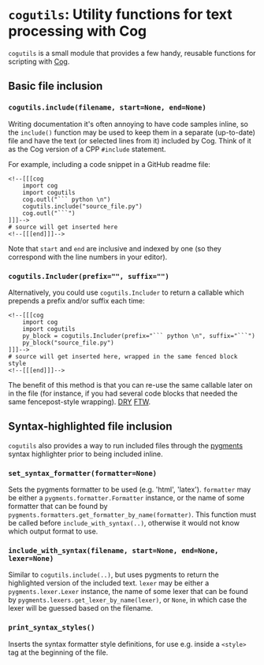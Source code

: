 # `cogutils`: Utility functions for text processing with Cog #

`cogutils` is a small module that provides a few handy, reusable functions for
scripting with [Cog](http://nedbatchelder.com/code/cog/).

## Basic file inclusion ##

### `cogutils.include(filename, start=None, end=None)` ###

Writing documentation it's often annoying to have code samples inline, so
the `include()` function may be used to keep them in a separate (up-to-date)
file and have the text (or selected lines from it) included by Cog. Think of
it as the Cog version of a CPP `#include` statement.

For example, including a code snippet in a GitHub readme file:
```
<!--[[[cog
	import cog
	import cogutils
	cog.outl("``` python \n")
	cogutils.include("source_file.py")
	cog.outl("```")
]]]-->
# source will get inserted here
<!--[[[end]]]-->
```

Note that `start` and `end` are inclusive and indexed by one (so they 
correspond with the line numbers in your editor).

### `cogutils.Includer(prefix="", suffix="")` ###

Alternatively, you could use `cogutils.Includer` to return a callable which 
prepends a prefix and/or suffix each time:

```
<!--[[[cog
	import cog
	import cogutils
	py_block = cogutils.Includer(prefix="``` python \n", suffix="```")
	py_block("source_file.py")
]]]-->
# source will get inserted here, wrapped in the same fenced block style
<!--[[[end]]]-->
```

The benefit of this method is that you can re-use the same callable later on 
in the file (for instance, if you had several code blocks that needed the same
fencepost-style wrapping). [DRY](http://en.wikipedia.org/wiki/Don't_repeat_yourself)
[FTW](http://en.wiktionary.org/wiki/for_the_win).


## Syntax-highlighted file inclusion ##

`cogutils` also provides a way to run included files through the 
[pygments](http://pygments.org) syntax highlighter prior to being included
inline.

### `set_syntax_formatter(formatter=None)` ###

Sets the pygments formatter to be used (e.g. 'html', 'latex'). `formatter`
may be either a `pygments.formatter.Formatter` instance, or the name of some
formatter that can be found by 
`pygments.formatters.get_formatter_by_name(formatter)`.
This function must be called before `include_with_syntax(..)`, otherwise it 
would not know which output format to use.

### `include_with_syntax(filename, start=None, end=None, lexer=None)` ##

Similar to `cogutils.include(..)`, but uses pygments to return the highlighted
version of the included text. `lexer` may be either a `pygments.lexer.Lexer`
instance, the name of some lexer that can be found by 
`pygments.lexers.get_lexer_by_name(lexer)`, or `None`, in which case the lexer
will be guessed based on the filename.

### `print_syntax_styles()` ###

Inserts the syntax formatter style definitions, for use e.g. inside a `<style>`
tag at the beginning of the file.

